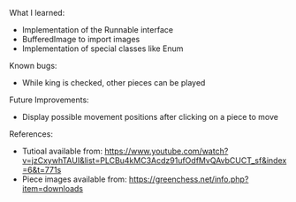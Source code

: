 What I learned:

- Implementation of the Runnable interface
- BufferedImage to import images
- Implementation of special classes like Enum

Known bugs:

- While king is checked, other pieces can be played

Future Improvements:

- Display possible movement positions after clicking on a piece to move

References:

- Tutioal available from: https://www.youtube.com/watch?v=jzCxywhTAUI&list=PLCBu4kMC3Acdz91ufOdfMvQAvbCUCT_sf&index=6&t=771s
- Piece images available from: https://greenchess.net/info.php?item=downloads
